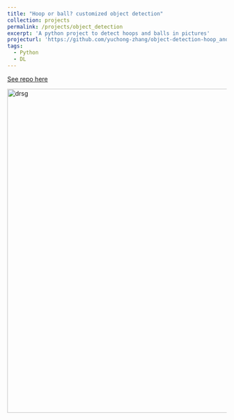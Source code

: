 ```yaml
---
title: "Hoop or ball? customized object detection"
collection: projects
permalink: /projects/object_detection
excerpt: 'A python project to detect hoops and balls in pictures'
projecturl: 'https://github.com/yuchong-zhang/object-detection-hoop_and_ball'
tags:
  - Python
  - DL
---
```


<a href='https://github.com/yuchong-zhang/object-detection-hoop_and_ball'>See repo here</a>

<img class="alignnone  wp-image-577" alt="drsg" src="https://yuchong-zhang.github.io/images/object_detection.png" width="1291" height="743"/>
